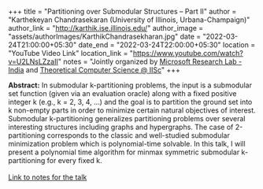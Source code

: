 +++
title = "Partitioning over Submodular Structures – Part II"
author = "Karthekeyan Chandrasekaran (University of Illinois, Urbana-Champaign)"
author_link = "http://karthik.ise.illinois.edu/"
author_image = "assets/authorImages/KarthikChandrasekharan.jpg"
date = "2022-03-24T21:00:00+05:30"
date_end = "2022-03-24T22:00:00+05:30"
location = "YouTube Video Link"
location_link = "https://www.youtube.com/watch?v=U2LNsLZzaII"
notes = "Jointly organized by <a href = "https://www.microsoft.com/en-us/research/lab/microsoft-research-india/" target= "_blank">Microsoft Research Lab - India</a> and <a href='https://www.csa.iisc.ac.in/theoretical-computer-science/' target= "_blank">Theoretical Computer Science @ IISc</a>"
+++

<b>Abstract:</b> In submodular k-partitioning problems, the input is a submodular set function (given via an
evaluation oracle) along with a fixed positive integer k (e.g., k = 2, 3, 4, …) and the goal is to partition
the ground set into k non-empty parts in order to minimize certain natural objectives of interest. Submodular
k-partitioning generalizes partitioning problems over several interesting structures including graphs and hypergraphs.
The case of 2-partitioning corresponds to the classic and well-studied submodular minimization problem which is
polynomial-time solvable. In this talk, I will present a polynomial time algorithm for minmax symmetric submodular
k-partitioning for every fixed k.
<br><br>
<a href="assets/talkFiles/KarthikTalkAtIIScPart2.pdf" target="_blank">Link to notes for the talk</a>

